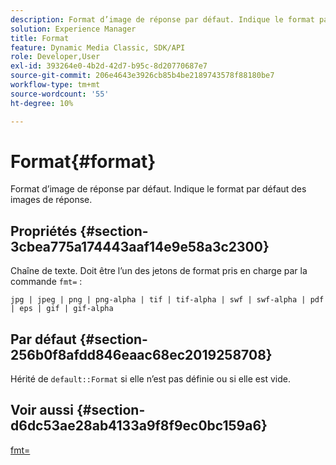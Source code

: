 ```yaml
---
description: Format d’image de réponse par défaut. Indique le format par défaut des images de réponse.
solution: Experience Manager
title: Format
feature: Dynamic Media Classic, SDK/API
role: Developer,User
exl-id: 393264e0-4b2d-42d7-b95c-8d20770687e7
source-git-commit: 206e4643e3926cb85b4be2189743578f88180be7
workflow-type: tm+mt
source-wordcount: '55'
ht-degree: 10%

---
```


# Format{#format}

Format d’image de réponse par défaut. Indique le format par défaut des images de réponse.

## Propriétés {#section-3cbea775a174443aaf14e9e58a3c2300}

Chaîne de texte. Doit être l’un des jetons de format pris en charge par la commande `fmt=` :

`jpg | jpeg | png | png-alpha | tif | tif-alpha | swf | swf-alpha | pdf | eps | gif | gif-alpha`

## Par défaut {#section-256b0f8afdd846eaac68ec2019258708}

Hérité de `default::Format` si elle n’est pas définie ou si elle est vide.

## Voir aussi {#section-d6dc53ae28ab4133a9f8f9ec0bc159a6}

[fmt=](../../../../../ir-api/http-protocol/image-rendering-api-ref/c-ir-http-protocol-ref/c-ir-http-protocol-command-reference/r-ir-fmt.md#reference-4c743f67d56b47c5b774fcc900ff758c)
